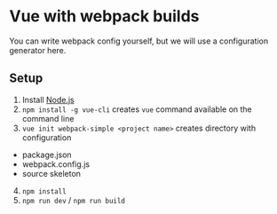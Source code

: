 Vue with webpack builds
=======================

You can write webpack config yourself, but we will use a configuration generator here.

Setup
-----

1. Install [Node.js](https://nodejs.org/en/)
2. `npm install -g vue-cli` creates `vue` command available on the command line 
3. `vue init webpack-simple <project name>` creates <project name> directory with configuration
  - package.json
  - webpack.config.js
  - source skeleton
4. `npm install`
5. `npm run dev` / `npm run build`
 
